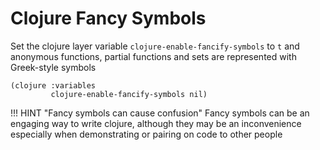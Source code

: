 # Clojure Fancy Symbols

Set the clojure layer variable `clojure-enable-fancify-symbols` to `t` and anonymous functions, partial functions and sets are represented with Greek-style symbols

<!-- TODO: Add picture of fancify-symbols -->

```emacs title="Spacemacs Configuration - dotspacemacs-configuration-layers"
(clojure :variables
         clojure-enable-fancify-symbols nil)
```

!!! HINT "Fancy symbols can cause confusion"
    Fancy symbols can be an engaging way to write clojure, although they may be an inconvenience especially when demonstrating or pairing on code to other people
